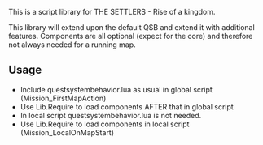This is a script library for THE SETTLERS - Rise of a kingdom.

This library will extend upon the default QSB and extend it with additional
features. Components are all optional (expect for the core) and therefore not
always needed for a running map.

## Usage

- Include questsystembehavior.lua as usual in global script
  (Mission_FirstMapAction)
- Use Lib.Require to load components AFTER that in global script
- In local script questsystembehavior.lua is not needed.
- Use Lib.Require to load components in local script
  (Mission_LocalOnMapStart)
